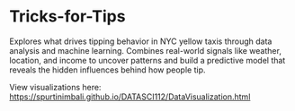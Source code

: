 # Tricks-for-Tips
Explores what drives tipping behavior in NYC yellow taxis through data analysis and machine learning. Combines real-world signals like weather, location, and income to uncover patterns and build a predictive model that reveals the hidden influences behind how people tip.

View visualizations here:  https://spurtinimbali.github.io/DATASCI112/DataVisualization.html
